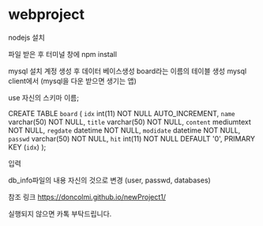 # webproject

nodejs 설치

파일 받은 후 터미널 창에
npm install

mysql 설치
계정 생성 후
데이터 베이스생성
board라는 이름의 테이블 생성
mysql client에서 (mysql을 다운 받으면 생기는 앱)

use 자신의 스키마 이름;

CREATE TABLE `board` (
  `idx` int(11) NOT NULL AUTO_INCREMENT,
  `name` varchar(50) NOT NULL,
  `title` varchar(50) NOT NULL,
  `content` mediumtext NOT NULL,
  `regdate` datetime NOT NULL,
  `modidate` datetime NOT NULL,
  `passwd` varchar(50) NOT NULL,
  `hit` int(11) NOT NULL DEFAULT '0',
  PRIMARY KEY (`idx`)
);

입력

db_info파일의 내용 자신의 것으로 변경 (user, passwd, databases)

참조 링크
https://doncolmi.github.io/newProject1/

실행되지 않으면 카톡 부탁드립니다.
